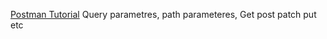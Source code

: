 [Postman Tutorial](https://www.youtube.com/watch?v=CLG0ha_a0q8)
Query parametres, path parameteres, 
Get post patch put etc
